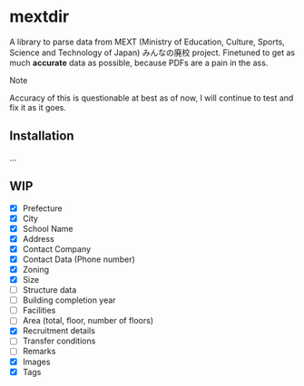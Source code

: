 # mextdir

A library to parse data from MEXT (Ministry of Education, Culture, Sports, Science and Technology of Japan) みんなの廃校 project. Finetuned to get as much **accurate** data as possible, because PDFs are a pain in the ass.

> [!NOTE]  
> Accuracy of this is questionable at best as of now, I will continue to test and fix it as it goes.

## Installation

...

## WIP

- [x] Prefecture
- [x] City
- [x] School Name
- [x] Address
- [x] Contact Company
- [x] Contact Data (Phone number)
- [x] Zoning
- [x] Size
- [ ] Structure data
- [ ] Building completion year
- [ ] Facilities
- [ ] Area (total, floor, number of floors)
- [x] Recruitment details
- [ ] Transfer conditions
- [ ] Remarks
- [x] Images
- [x] Tags